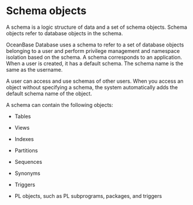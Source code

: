 # Schema objects

A schema is a logic structure of data and a set of schema objects. Schema objects refer to database objects in the schema.

OceanBase Database uses a schema to refer to a set of database objects belonging to a user and perform privilege management and namespace isolation based on the schema. A schema corresponds to an application. When a user is created, it has a default schema. The schema name is the same as the username.

A user can access and use schemas of other users. When you access an object without specifying a schema, the system automatically adds the default schema name of the object.

A schema can contain the following objects:

* Tables

* Views

* Indexes

* Partitions

* Sequences

* Synonyms

* Triggers

* PL objects, such as PL subprograms, packages, and triggers

